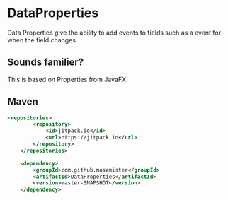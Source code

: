 # DataProperties

Data Properties give the ability to add events to fields such as a event for when the field changes.

## Sounds familier?

This is based on Properties from JavaFX

## Maven

```xml
<repositories>
		<repository>
		    <id>jitpack.io</id>
		    <url>https://jitpack.io</url>
		</repository>
	</repositories>
```

```xml
	<dependency>
	    <groupId>com.github.mosemister</groupId>
	    <artifactId>DataProperties</artifactId>
	    <version>master-SNAPSHOT</version>
	</dependency>
```
